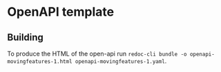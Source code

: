 # OpenAPI template

## Building

To produce the HTML of the open-api run `redoc-cli bundle -o openapi-movingfeatures-1.html openapi-movingfeatures-1.yaml`.
